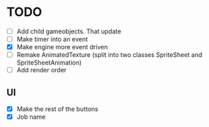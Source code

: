 # TODO

* [ ] Add child gameobjects. That update
* [ ] Make timer into an event
* [x] Make engine more event driven
* [ ] Remake AnimatedTexture (split into two classes SpriteSheet and SpriteSheetAnimation)
* [ ] Add render order

## UI
* [x] Make the rest of the buttons
* [x] Job name